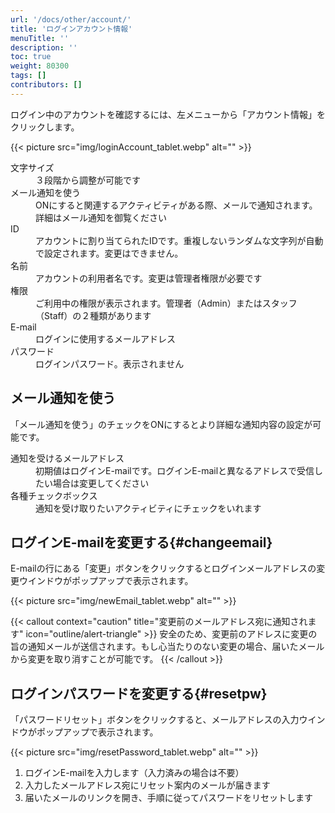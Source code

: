 ```yaml
---
url: '/docs/other/account/'
title: 'ログインアカウント情報'
menuTitle: ''
description: ''
toc: true
weight: 80300
tags: []
contributors: []
---
```


ログイン中のアカウントを確認するには、左メニューから「アカウント情報」をクリックします。

{{< picture src="img/loginAccount_tablet.webp" alt="" >}}

<dl class="basic">
<dt>文字サイズ</dt>
<dd>３段階から調整が可能です</dd>
<dt>メール通知を使う</dt>
<dd>ONにすると関連するアクティビティがある際、メールで通知されます。詳細はメール通知を御覧ください</dd>
<dt>ID</dt>
<dd>アカウントに割り当てられたIDです。重複しないランダムな文字列が自動で設定されます。変更はできません。</dd>
<dt>名前</dt>
<dd>アカウントの利用者名です。変更は管理者権限が必要です</dd>
<dt>権限</dt>
<dd>ご利用中の権限が表示されます。管理者（Admin）またはスタッフ（Staff）の２種類があります</dd>
<dt>E-mail</dt>
<dd>ログインに使用するメールアドレス</dd>
<dt>パスワード</dt>
<dd>ログインパスワード。表示されません</dd>
</dl>

## メール通知を使う

「メール通知を使う」のチェックをONにするとより詳細な通知内容の設定が可能です。

<dl class="basic">
<dt>通知を受けるメールアドレス</dt>
<dd>初期値はログインE-mailです。ログインE-mailと異なるアドレスで受信したい場合は変更してください</dd>
<dt>各種チェックボックス</dt>
<dd>通知を受け取りたいアクティビティにチェックをいれます</dd>
</dl>

## ログインE-mailを変更する{#changeemail}

E-mailの行にある「変更」ボタンをクリックするとログインメールアドレスの変更ウインドウがポップアップで表示されます。

{{< picture src="img/newEmail_tablet.webp" alt="" >}}

{{< callout context="caution" title="変更前のメールアドレス宛に通知されます" icon="outline/alert-triangle" >}}
安全のため、変更前のアドレスに変更の旨の通知メールが送信されます。もし心当たりのない変更の場合、届いたメールから変更を取り消すことが可能です。
{{< /callout >}}

## ログインパスワードを変更する{#resetpw}

「パスワードリセット」ボタンをクリックすると、メールアドレスの入力ウインドウがポップアップで表示されます。

{{< picture src="img/resetPassword_tablet.webp" alt="" >}}

1. ログインE-mailを入力します（入力済みの場合は不要）
2. 入力したメールアドレス宛にリセット案内のメールが届きます
3. 届いたメールのリンクを開き、手順に従ってパスワードをリセットします
